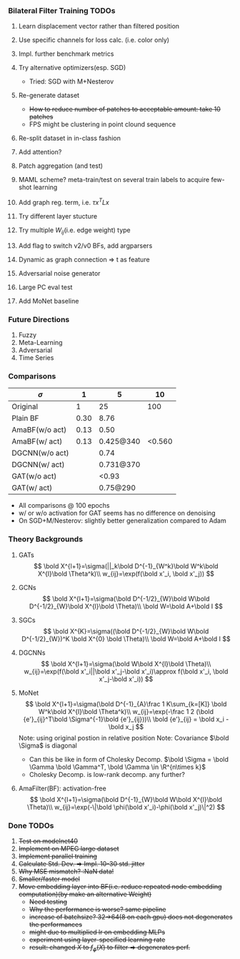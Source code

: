 ### Bilateral Filter Training TODOs 
1. Learn displacement vector rather than filtered position
6. Use specific channels for loss calc. (i.e. color only)
7. Impl. further benchmark metrics
8. Try alternative optimizers(esp. SGD)
    - Tried: SGD with M+Nesterov
11. Re-generate dataset
    - ~~How to reduce number of patches to acceptable amount: take 10 patches~~
    - FPS might be clustering in point clound sequence
12. Re-split dataset in in-class fashion
13. Add attention? 
14. Patch aggregation (and test)
15. MAML scheme? meta-train/test on several train labels to acquire few-shot learning
17. Add graph reg. term, i.e. $\tau x^T L x$
18. Try different layer stucture
19. Try multiple $W_{ij}$(i.e. edge weight) type

21. Add flag to switch v2/v0 BFs, add argparsers
22. Dynamic as graph connection => t as feature
23. Adversarial noise generator
24. Large PC eval test
25. Add MoNet baseline

### Future Directions

1. Fuzzy
2. Meta-Learning 
3. Adversarial
4. Time Series


### Comparisons
| $\sigma$       | 1    | 5         | 10     |
| -------------- | ---- | --------- | ------ |
| Original       | 1    | 25        | 100    |
| Plain BF       | 0.30 | 8.76      |        |
| AmaBF(w/o act) | 0.13 | 0.50      |        |
| AmaBF(w/ act)  | 0.13 | 0.425@340 | <0.560 |
| DGCNN(w/o act) |      | 0.74      |        |
| DGCNN(w/ act)  |      | 0.731@370 |        |
| GAT(w/o act)   |      | <0.93     |        |
| GAT(w/ act)    |      | 0.75@290  |        |

- All comparisons @ 100 epochs
- w/ or w/o activation for GAT seems has no difference on denoising
- On SGD+M/Nesterov: slightly better generalization compared to Adam

### Theory Backgrounds

1. GATs
   $$
   \bold X^{l+1}=\sigma(||_k\bold D^{-1}_{W^k}\bold W^k\bold X^{l}\bold \Theta^k)\\
   w_{ij}=\exp(f(\bold x'_i, \bold x'_j))
   $$

2. GCNs
   $$
   \bold X^{l+1}=\sigma(\bold D^{-1/2}_{W}\bold W\bold D^{-1/2}_{W}\bold X^{l}\bold \Theta)\\
   \bold W=\bold A+\bold I
   $$
3. SGCs
   $$
   \bold X^{K}=\sigma((\bold D^{-1/2}_{W}\bold W\bold D^{-1/2}_{W})^K \bold X^{0} \bold \Theta)\\
   \bold W=\bold A+\bold I
   $$

4. DGCNNs
   $$
   \bold X^{l+1}=\sigma(\bold W\bold X^{l}\bold \Theta)\\
   w_{ij}=\exp(f(\bold x'_i||\bold x'_j-\bold x'_i)\approx f(\bold x'_i, \bold x'_j-\bold x'_i))
   $$

5. MoNet
   $$
   \bold X^{l+1}=\sigma(\bold D^{-1}_{A}\frac 1 K\sum_{k=[K]} \bold W^k\bold X^{l}\bold \Theta^k)\\
   w_{ij}=\exp(-\frac 1 2 (\bold {e'}_{ij}^T\bold \Sigma^{-1}\bold {e'}_{ij}))\\
   \bold {e'}_{ij} = \bold x_i - \bold x_j
   $$
   Note: using original postion in relative position
   Note: Covariance $\bold \Sigma$ is diagonal
   - Can this be like in form of Cholesky Decomp. $\bold \Sigma = \bold \Gamma \bold \Gamma^T, \bold \Gamma \in \R^{n\times k}$
   - Cholesky Decomp. is low-rank decomp. any further?

6. AmaFilter(BF): activation-free
   $$
   \bold X^{l+1}=\sigma(\bold D^{-1}_{W}\bold W\bold X^{l}\bold \Theta)\\
   w_{ij}=\exp(-\|\bold \phi(\bold x'_i)-\phi(\bold x'_j)\|^2)
   $$

### Done TODOs

1. ~~Test on modelnet40~~
2. ~~Implement on MPEG large dataset~~
3. ~~Implement parallel training~~
4. ~~Calculate Std. Dev. => Impl. 10-30 std. jitter~~
9.  ~~Why MSE mismatch? :NaN data!~~
10. ~~Smaller/faster model~~
11. ~~Move embedding layer into BF(i.e. reduce repeated node embedding computation)(by make an alternative Weight)~~
    - ~~Need testing~~
    - ~~Why the performance is worse? same pipeline~~
    - ~~increase of batchsize? 32->64(8 on each gpu) does not degenerates the performances~~
    - ~~might due to multiplied lr on embedding MLPs~~
    - ~~experiment using layer-specified learning rate~~
    - ~~result: changed $X$ to $f_\phi(X)$ to filter => degenerates perf.~~
